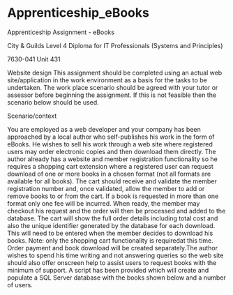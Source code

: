 # Apprenticeship_eBooks
Apprenticeship Assignment - eBooks


City & Guilds Level 4 Diploma for IT Professionals      (Systems and Principles) 

7630-041 Unit 431 

Website design This assignment should be completed using an actual web site/application in the work environment as a basis for the tasks to be undertaken. The work place scenario should be agreed with your tutor or assessor before beginning the assignment. If this is not feasible then the scenario below should be used.

Scenario/context

You are employed as a web developer and your company has been approached by a local author who self-publishes his work in the form of eBooks. He wishes to sell his work through a web site where registered users may order electronic copies and then download them directly. The author already has a website and member registration functionality so he requires a shopping cart extension where a registered user can request download of one or more books in a chosen format (not all formats are available for all books). The cart should receive and validate the member registration number and, once validated, allow the member to add or remove books to or from the cart. If a book is requested in more than one format only one fee will be incurred. When ready, the member may checkout his request and the order will then be processed and added to the database. The cart will show the full order details including total cost and also the unique identifier generated by the database for each download. This will need to be entered when the member decides to download his books. Note: only the shopping cart functionality is requiredat this time. Order payment and book download will be created separately.The author wishes to spend his time writing and not answering queries so the web site should also offer onscreen help to assist users to request books with the minimum of support. A script has been provided which will create and populate a SQL Server database with the books shown below and a number of users.
